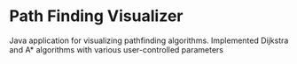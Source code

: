 # Path Finding Visualizer

Java application for visualizing pathfinding algorithms. Implemented Dijkstra and A* algorithms with various user-controlled parameters


